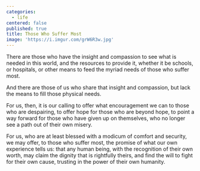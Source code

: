 ```yaml
---
categories:
  - life
centered: false
published: true
title: Those Who Suffer Most
image: 'https://i.imgur.com/grW6R3w.jpg'
---
```

There are those
who have the insight and compassion
to see what is needed in this world,
and the resources to provide it,
whether it be schools,
or hospitals, or other means
to feed the myriad needs
of those who suffer most.

And there are those of us
who share that insight and compassion, 
but lack the means
to fill those physical needs.

For us, then, it is our calling
to offer what encouragement we can
to those who are despairing,
to offer hope for those who are beyond hope,
to point a way forward
for those who have given up on themselves,
who no longer see a path 
out of their own misery.

For us, who are at least blessed
with a modicum of comfort and security,
we may offer, to those who suffer most, 
the promise of what our own experience tells us:
that any human being,
with the recognition of their own worth,
may claim the dignity that is rightfully theirs,
and find the will 
to fight for their own cause,
trusting in the power
of their own humanity.


 


